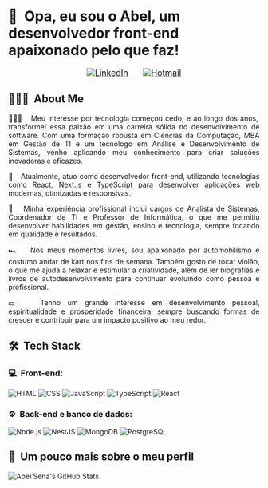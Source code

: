 <h1>👋 &nbsp;Opa, eu sou o Abel, um desenvolvedor front-end apaixonado pelo que faz!</h1>

<p align="center" style="display: flex; justify-content: center; gap: 30px; align-items: center;">
  <a href="https://www.linkedin.com/in/abel-sena">
    <img src="https://img.shields.io/badge/-Abel%20Sena%20-0077B5?style=flat-square&logo=Linkedin&logoColor=white&labelColor=0077B5&label=LinkedIn" alt="LinkedIn" style="font-size: 1.2em;">
  </a>
  <a href="mailto:abelsena1@hotmail.com">
    <img src="https://img.shields.io/badge/-abelsena1@hotmail.com-34A853?style=flat-square&logo=microsoft&logoColor=white&labelColor=34A853&label=Email" alt="Hotmail" style="font-size: 1.2em;">
  </a>
</p>



<h2> 👨🏻‍💻 &nbsp;About Me </h2>

<p align="justify">👨🏻‍💻 &nbsp; Meu interesse por tecnologia começou cedo, e ao longo dos anos, transformei essa paixão em uma carreira sólida no desenvolvimento de software.  
  Com uma formação robusta em Ciências da Computação, MBA em Gestão de TI e um tecnólogo em Análise e Desenvolvimento de Sistemas, venho aplicando meu conhecimento para criar soluções inovadoras e eficazes.</p>

<p align="justify">💚 &nbsp; Atualmente, atuo como desenvolvedor front-end, utilizando tecnologias como React, Next.js e TypeScript para desenvolver aplicações web modernas, otimizadas e responsivas.</p>

<p align="justify">🚀 &nbsp; Minha experiência profissional inclui cargos de Analista de Sistemas, Coordenador de TI e Professor de Informática, o que me permitiu desenvolver habilidades em gestão, ensino e tecnologia, sempre focando em qualidade e resultados.</p>

<p align="justify">🏎 &nbsp; Nos meus momentos livres, sou apaixonado por automobilismo e costumo andar de kart nos fins de semana.  
  Também gosto de tocar violão, o que me ajuda a relaxar e estimular a criatividade, além de ler biografias e livros de autodesenvolvimento para continuar evoluindo como pessoa e profissional.</p>

<p align="justify">💵 &nbsp; Tenho um grande interesse em desenvolvimento pessoal, espiritualidade e prosperidade financeira, sempre buscando formas de crescer e contribuir para um impacto positivo ao meu redor.</p>


<h2> 🛠 &nbsp;Tech Stack</h2>
<h3>💻 &nbsp;Front-end:</h3>

![HTML](https://img.shields.io/badge/-HTML-333333?style=flat&logo=HTML5)
![CSS](https://img.shields.io/badge/-CSS-333333?style=flat&logo=CSS3&logoColor=1572B6)
![JavaScript](https://img.shields.io/badge/-JavaScript-333333?style=flat&logo=javascript)
![TypeScript](https://img.shields.io/badge/-TypeScript-333333?style=flat&logo=typescript&logoColor=2D79C7)
![React](https://img.shields.io/badge/-React-333333?style=flat&logo=react)

<h3>⚙️ &nbsp;Back-end e banco de dados:</h3>

![Node.js](https://img.shields.io/badge/-Node.js-333333?style=flat&logo=node.js)
![NestJS](https://img.shields.io/badge/-NestJS-333333?style=flat&logo=nestjs&logoColor=E535AB)
![MongoDB](https://img.shields.io/badge/-MongoDB-333333?style=flat&logo=mongodb)
![PostgreSQL](https://img.shields.io/badge/-PostgreSQL-333333?style=flat&logo=postgresql)

<h2>🚀 &nbsp;Um pouco mais sobre o meu perfil</h2>

![Abel Sena's GitHub Stats](https://github-readme-stats.vercel.app/api?username=felipemotarocha&show_icons=true&theme=dracula)
